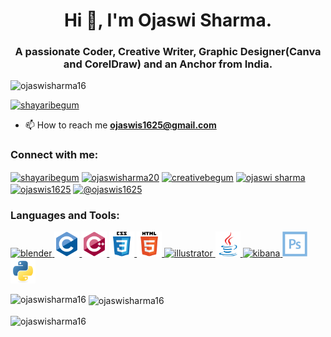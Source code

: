 <h1 align="center">Hi 👋, I'm Ojaswi Sharma.</h1>
<h3 align="center">A passionate Coder, Creative Writer, Graphic Designer(Canva and CorelDraw) and an Anchor from India.</h3>

<p align="left"> <img src="https://komarev.com/ghpvc/?username=ojaswisharma16&label=Profile%20views&color=0e75b6&style=flat" alt="ojaswisharma16" /> </p>

<p align="left"> <a href="https://twitter.com/shayaribegum" target="blank"><img src="https://img.shields.io/twitter/follow/shayaribegum?logo=twitter&style=for-the-badge" alt="shayaribegum" /></a> </p>

- 📫 How to reach me **ojaswis1625@gmail.com**

<h3 align="left">Connect with me:</h3>
<p align="left">
<a href="https://twitter.com/shayaribegum" target="blank"><img align="center" src="https://raw.githubusercontent.com/rahuldkjain/github-profile-readme-generator/master/src/images/icons/Social/twitter.svg" alt="shayaribegum" height="30" width="40" /></a>
<a href="https://linkedin.com/in/ojaswisharma20" target="blank"><img align="center" src="https://raw.githubusercontent.com/rahuldkjain/github-profile-readme-generator/master/src/images/icons/Social/linked-in-alt.svg" alt="ojaswisharma20" height="30" width="40" /></a>
<a href="https://instagram.com/creativebegum" target="blank"><img align="center" src="https://raw.githubusercontent.com/rahuldkjain/github-profile-readme-generator/master/src/images/icons/Social/instagram.svg" alt="creativebegum" height="30" width="40" /></a>
<a href="https://www.youtube.com/c/ojaswi sharma" target="blank"><img align="center" src="https://raw.githubusercontent.com/rahuldkjain/github-profile-readme-generator/master/src/images/icons/Social/youtube.svg" alt="ojaswi sharma" height="30" width="40" /></a>
<a href="https://www.hackerrank.com/ojaswis1625" target="blank"><img align="center" src="https://raw.githubusercontent.com/rahuldkjain/github-profile-readme-generator/master/src/images/icons/Social/hackerrank.svg" alt="ojaswis1625" height="30" width="40" /></a>
<a href="https://www.hackerearth.com/@ojaswis1625" target="blank"><img align="center" src="https://raw.githubusercontent.com/rahuldkjain/github-profile-readme-generator/master/src/images/icons/Social/hackerearth.svg" alt="@ojaswis1625" height="30" width="40" /></a>
</p>

<h3 align="left">Languages and Tools:</h3>
<p align="left"> <a href="https://www.blender.org/" target="_blank" rel="noreferrer"> <img src="https://download.blender.org/branding/community/blender_community_badge_white.svg" alt="blender" width="40" height="40"/> </a> <a href="https://www.cprogramming.com/" target="_blank" rel="noreferrer"> <img src="https://raw.githubusercontent.com/devicons/devicon/master/icons/c/c-original.svg" alt="c" width="40" height="40"/> </a> <a href="https://www.w3schools.com/cpp/" target="_blank" rel="noreferrer"> <img src="https://raw.githubusercontent.com/devicons/devicon/master/icons/cplusplus/cplusplus-original.svg" alt="cplusplus" width="40" height="40"/> </a> <a href="https://www.w3schools.com/css/" target="_blank" rel="noreferrer"> <img src="https://raw.githubusercontent.com/devicons/devicon/master/icons/css3/css3-original-wordmark.svg" alt="css3" width="40" height="40"/> </a> <a href="https://www.w3.org/html/" target="_blank" rel="noreferrer"> <img src="https://raw.githubusercontent.com/devicons/devicon/master/icons/html5/html5-original-wordmark.svg" alt="html5" width="40" height="40"/> </a> <a href="https://www.adobe.com/in/products/illustrator.html" target="_blank" rel="noreferrer"> <img src="https://www.vectorlogo.zone/logos/adobe_illustrator/adobe_illustrator-icon.svg" alt="illustrator" width="40" height="40"/> </a> <a href="https://www.java.com" target="_blank" rel="noreferrer"> <img src="https://raw.githubusercontent.com/devicons/devicon/master/icons/java/java-original.svg" alt="java" width="40" height="40"/> </a> <a href="https://www.elastic.co/kibana" target="_blank" rel="noreferrer"> <img src="https://www.vectorlogo.zone/logos/elasticco_kibana/elasticco_kibana-icon.svg" alt="kibana" width="40" height="40"/> </a> <a href="https://www.photoshop.com/en" target="_blank" rel="noreferrer"> <img src="https://raw.githubusercontent.com/devicons/devicon/master/icons/photoshop/photoshop-line.svg" alt="photoshop" width="40" height="40"/> </a> <a href="https://www.python.org" target="_blank" rel="noreferrer"> <img src="https://raw.githubusercontent.com/devicons/devicon/master/icons/python/python-original.svg" alt="python" width="40" height="40"/> </a> </p>

<p><img align="left" src="https://github-readme-stats.vercel.app/api/top-langs?username=ojaswisharma16&show_icons=true&locale=en&layout=compact" alt="ojaswisharma16" /></p>

<p>&nbsp;<img align="center" src="https://github-readme-stats.vercel.app/api?username=ojaswisharma16&show_icons=true&locale=en" alt="ojaswisharma16" /></p>

<p><img align="center" src="https://github-readme-streak-stats.herokuapp.com/?user=ojaswisharma16&" alt="ojaswisharma16" /></p>

